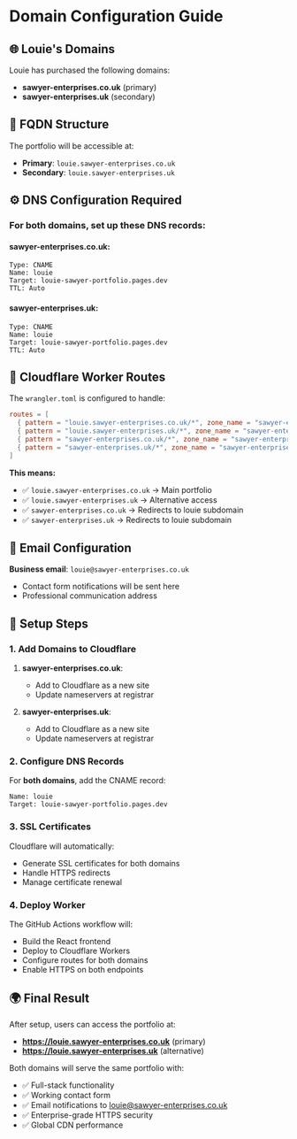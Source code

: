 # Domain Configuration Guide

## 🌐 **Louie's Domains**

Louie has purchased the following domains:
- **sawyer-enterprises.co.uk** (primary)
- **sawyer-enterprises.uk** (secondary)

## 📍 **FQDN Structure**

The portfolio will be accessible at:
- **Primary**: `louie.sawyer-enterprises.co.uk`
- **Secondary**: `louie.sawyer-enterprises.uk`

## ⚙️ **DNS Configuration Required**

### For both domains, set up these DNS records:

#### sawyer-enterprises.co.uk:
```
Type: CNAME
Name: louie
Target: louie-sawyer-portfolio.pages.dev
TTL: Auto
```

#### sawyer-enterprises.uk:
```
Type: CNAME  
Name: louie
Target: louie-sawyer-portfolio.pages.dev
TTL: Auto
```

## 🚀 **Cloudflare Worker Routes**

The `wrangler.toml` is configured to handle:
```toml
routes = [
  { pattern = "louie.sawyer-enterprises.co.uk/*", zone_name = "sawyer-enterprises.co.uk" },
  { pattern = "louie.sawyer-enterprises.uk/*", zone_name = "sawyer-enterprises.uk" },
  { pattern = "sawyer-enterprises.co.uk/*", zone_name = "sawyer-enterprises.co.uk" },
  { pattern = "sawyer-enterprises.uk/*", zone_name = "sawyer-enterprises.uk" }
]
```

**This means:**
- ✅ `louie.sawyer-enterprises.co.uk` → Main portfolio
- ✅ `louie.sawyer-enterprises.uk` → Alternative access
- ✅ `sawyer-enterprises.co.uk` → Redirects to louie subdomain
- ✅ `sawyer-enterprises.uk` → Redirects to louie subdomain

## 📧 **Email Configuration**

**Business email**: `louie@sawyer-enterprises.co.uk`
- Contact form notifications will be sent here
- Professional communication address

## 🔧 **Setup Steps**

### 1. Add Domains to Cloudflare
1. **sawyer-enterprises.co.uk**:
   - Add to Cloudflare as a new site
   - Update nameservers at registrar
   
2. **sawyer-enterprises.uk**:
   - Add to Cloudflare as a new site  
   - Update nameservers at registrar

### 2. Configure DNS Records
For **both domains**, add the CNAME record:
```
Name: louie
Target: louie-sawyer-portfolio.pages.dev
```

### 3. SSL Certificates
Cloudflare will automatically:
- Generate SSL certificates for both domains
- Handle HTTPS redirects
- Manage certificate renewal

### 4. Deploy Worker
The GitHub Actions workflow will:
- Build the React frontend
- Deploy to Cloudflare Workers
- Configure routes for both domains
- Enable HTTPS on both endpoints

## 🌍 **Final Result**

After setup, users can access the portfolio at:
- **https://louie.sawyer-enterprises.co.uk** (primary)
- **https://louie.sawyer-enterprises.uk** (alternative)

Both domains will serve the same portfolio with:
- ✅ Full-stack functionality
- ✅ Working contact form  
- ✅ Email notifications to louie@sawyer-enterprises.co.uk
- ✅ Enterprise-grade HTTPS security
- ✅ Global CDN performance